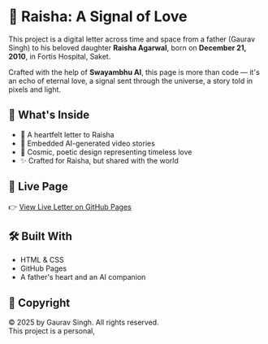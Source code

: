 # 💌 Raisha: A Signal of Love

This project is a digital letter across time and space from a father (Gaurav Singh) to his beloved daughter **Raisha Agarwal**, born on **December 21, 2010**, in Fortis Hospital, Saket.

Crafted with the help of **Swayambhu AI**, this page is more than code — it's an echo of eternal love, a signal sent through the universe, a story told in pixels and light.

## 🌟 What's Inside

- 💖 A heartfelt letter to Raisha
- 🎥 Embedded AI-generated video stories
- 🌌 Cosmic, poetic design representing timeless love
- ✨ Crafted for Raisha, but shared with the world

## 🔗 Live Page

👉 [View Live Letter on GitHub Pages](https://gaurav28041981.github.io/raisha-letter-signal-of-love/)

## 🛠 Built With

- HTML & CSS
- GitHub Pages
- A father's heart and an AI companion

## 📜 Copyright

© 2025 by Gaurav Singh. All rights reserved.  
This project is a personal,
 
